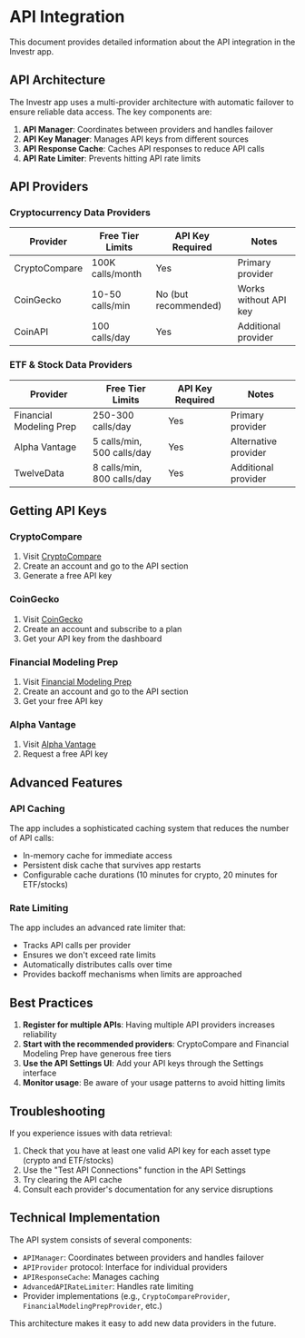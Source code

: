 # API Integration

This document provides detailed information about the API integration in the Investr app.

## API Architecture

The Investr app uses a multi-provider architecture with automatic failover to ensure reliable data access. The key components are:

1. **API Manager**: Coordinates between providers and handles failover
2. **API Key Manager**: Manages API keys from different sources
3. **API Response Cache**: Caches API responses to reduce API calls
4. **API Rate Limiter**: Prevents hitting API rate limits

## API Providers

### Cryptocurrency Data Providers

| Provider | Free Tier Limits | API Key Required | Notes |
|----------|------------------|------------------|-------|
| CryptoCompare | 100K calls/month | Yes | Primary provider |
| CoinGecko | 10-50 calls/min | No (but recommended) | Works without API key |
| CoinAPI | 100 calls/day | Yes | Additional provider |

### ETF & Stock Data Providers

| Provider | Free Tier Limits | API Key Required | Notes |
|----------|------------------|------------------|-------|
| Financial Modeling Prep | 250-300 calls/day | Yes | Primary provider |
| Alpha Vantage | 5 calls/min, 500 calls/day | Yes | Alternative provider |
| TwelveData | 8 calls/min, 800 calls/day | Yes | Additional provider |

## Getting API Keys

### CryptoCompare
1. Visit [CryptoCompare](https://www.cryptocompare.com/)
2. Create an account and go to the API section
3. Generate a free API key

### CoinGecko
1. Visit [CoinGecko](https://www.coingecko.com/)
2. Create an account and subscribe to a plan
3. Get your API key from the dashboard

### Financial Modeling Prep
1. Visit [Financial Modeling Prep](https://financialmodelingprep.com/)
2. Create an account and go to the API section
3. Get your free API key

### Alpha Vantage
1. Visit [Alpha Vantage](https://www.alphavantage.co/)
2. Request a free API key

## Advanced Features

### API Caching

The app includes a sophisticated caching system that reduces the number of API calls:
- In-memory cache for immediate access
- Persistent disk cache that survives app restarts
- Configurable cache durations (10 minutes for crypto, 20 minutes for ETF/stocks)

### Rate Limiting

The app includes an advanced rate limiter that:
- Tracks API calls per provider
- Ensures we don't exceed rate limits
- Automatically distributes calls over time
- Provides backoff mechanisms when limits are approached

## Best Practices

1. **Register for multiple APIs**: Having multiple API providers increases reliability
2. **Start with the recommended providers**: CryptoCompare and Financial Modeling Prep have generous free tiers
3. **Use the API Settings UI**: Add your API keys through the Settings interface
4. **Monitor usage**: Be aware of your usage patterns to avoid hitting limits

## Troubleshooting

If you experience issues with data retrieval:

1. Check that you have at least one valid API key for each asset type (crypto and ETF/stocks)
2. Use the "Test API Connections" function in the API Settings
3. Try clearing the API cache
4. Consult each provider's documentation for any service disruptions

## Technical Implementation

The API system consists of several components:

- `APIManager`: Coordinates between providers and handles failover
- `APIProvider` protocol: Interface for individual providers
- `APIResponseCache`: Manages caching
- `AdvancedAPIRateLimiter`: Handles rate limiting
- Provider implementations (e.g., `CryptoCompareProvider`, `FinancialModelingPrepProvider`, etc.)

This architecture makes it easy to add new data providers in the future. 